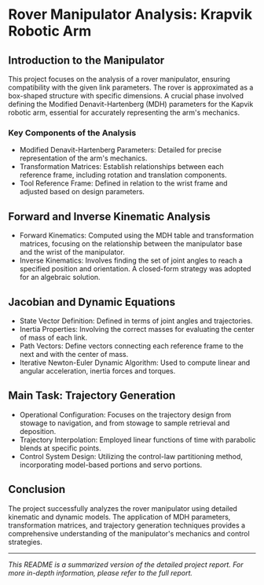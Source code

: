 
# Rover Manipulator Analysis: Krapvik Robotic Arm

## Introduction to the Manipulator

This project focuses on the analysis of a rover manipulator, ensuring compatibility with the given link parameters. The rover is approximated as a box-shaped structure with specific dimensions. A crucial phase involved defining the Modified Denavit-Hartenberg (MDH) parameters for the Kapvik robotic arm, essential for accurately representing the arm's mechanics.

### Key Components of the Analysis

- Modified Denavit-Hartenberg Parameters: Detailed for precise representation of the arm's mechanics.
- Transformation Matrices: Establish relationships between each reference frame, including rotation and translation components.
- Tool Reference Frame: Defined in relation to the wrist frame and adjusted based on design parameters.

## Forward and Inverse Kinematic Analysis

- Forward Kinematics: Computed using the MDH table and transformation matrices, focusing on the relationship between the manipulator base and the wrist of the manipulator.
- Inverse Kinematics: Involves finding the set of joint angles to reach a specified position and orientation. A closed-form strategy was adopted for an algebraic solution.

## Jacobian and Dynamic Equations

- State Vector Definition: Defined in terms of joint angles and trajectories.
- Inertia Properties: Involving the correct masses for evaluating the center of mass of each link.
- Path Vectors: Define vectors connecting each reference frame to the next and with the center of mass.
- Iterative Newton-Euler Dynamic Algorithm: Used to compute linear and angular acceleration, inertia forces and torques.

## Main Task: Trajectory Generation

- Operational Configuration: Focuses on the trajectory design from stowage to navigation, and from stowage to sample retrieval and deposition.
- Trajectory Interpolation: Employed linear functions of time with parabolic blends at specific points.
- Control System Design: Utilizing the control-law partitioning method, incorporating model-based portions and servo portions.

## Conclusion

The project successfully analyzes the rover manipulator using detailed kinematic and dynamic models. The application of MDH parameters, transformation matrices, and trajectory generation techniques provides a comprehensive understanding of the manipulator's mechanics and control strategies.

---

*This README is a summarized version of the detailed project report. For more in-depth information, please refer to the full report.*
